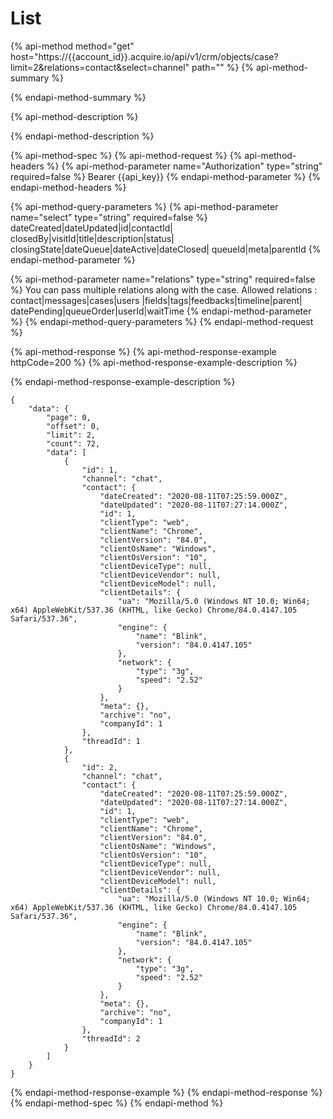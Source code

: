 # List

{% api-method method="get" host="https://{{account\_id}}.acquire.io/api/v1/crm/objects/case?limit=2&relations=contact&select=channel" path="" %}
{% api-method-summary %}

{% endapi-method-summary %}

{% api-method-description %}

{% endapi-method-description %}

{% api-method-spec %}
{% api-method-request %}
{% api-method-headers %}
{% api-method-parameter name="Authorization" type="string" required=false %}
Bearer {{api\_key}}
{% endapi-method-parameter %}
{% endapi-method-headers %}

{% api-method-query-parameters %}
{% api-method-parameter name="select" type="string" required=false %}
dateCreated\|dateUpdated\|id\|contactId\| closedBy\|visitId\|title\|description\|status\| closingState\|dateQueue\|dateActive\|dateClosed\| queueId\|meta\|parentId
{% endapi-method-parameter %}

{% api-method-parameter name="relations" type="string" required=false %}
You can pass multiple relations along with the case. Allowed relations : contact\|messages\|cases\|users \|fields\|tags\|feedbacks\|timeline\|parent\| datePending\|queueOrder\|userId\|waitTime
{% endapi-method-parameter %}
{% endapi-method-query-parameters %}
{% endapi-method-request %}

{% api-method-response %}
{% api-method-response-example httpCode=200 %}
{% api-method-response-example-description %}

{% endapi-method-response-example-description %}

```
{
    "data": {
        "page": 0,
        "offset": 0,
        "limit": 2,
        "count": 72,
        "data": [
            {
                "id": 1,
                "channel": "chat",
                "contact": {
                    "dateCreated": "2020-08-11T07:25:59.000Z",
                    "dateUpdated": "2020-08-11T07:27:14.000Z",
                    "id": 1,
                    "clientType": "web",
                    "clientName": "Chrome",
                    "clientVersion": "84.0",
                    "clientOsName": "Windows",
                    "clientOsVersion": "10",
                    "clientDeviceType": null,
                    "clientDeviceVendor": null,
                    "clientDeviceModel": null,
                    "clientDetails": {
                        "ua": "Mozilla/5.0 (Windows NT 10.0; Win64; x64) AppleWebKit/537.36 (KHTML, like Gecko) Chrome/84.0.4147.105 Safari/537.36",
                        "engine": {
                            "name": "Blink",
                            "version": "84.0.4147.105"
                        },
                        "network": {
                            "type": "3g",
                            "speed": "2.52"
                        }
                    },
                    "meta": {},
                    "archive": "no",
                    "companyId": 1
                },
                "threadId": 1
            },
            {
                "id": 2,
                "channel": "chat",
                "contact": {
                    "dateCreated": "2020-08-11T07:25:59.000Z",
                    "dateUpdated": "2020-08-11T07:27:14.000Z",
                    "id": 1,
                    "clientType": "web",
                    "clientName": "Chrome",
                    "clientVersion": "84.0",
                    "clientOsName": "Windows",
                    "clientOsVersion": "10",
                    "clientDeviceType": null,
                    "clientDeviceVendor": null,
                    "clientDeviceModel": null,
                    "clientDetails": {
                        "ua": "Mozilla/5.0 (Windows NT 10.0; Win64; x64) AppleWebKit/537.36 (KHTML, like Gecko) Chrome/84.0.4147.105 Safari/537.36",
                        "engine": {
                            "name": "Blink",
                            "version": "84.0.4147.105"
                        },
                        "network": {
                            "type": "3g",
                            "speed": "2.52"
                        }
                    },
                    "meta": {},
                    "archive": "no",
                    "companyId": 1
                },
                "threadId": 2
            }
        ]
    }
}
```
{% endapi-method-response-example %}
{% endapi-method-response %}
{% endapi-method-spec %}
{% endapi-method %}



